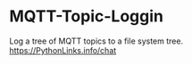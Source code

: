 # MQTT-Topic-Loggin
Log a tree of MQTT topics to a file system tree.  https://PythonLinks.info/chat

